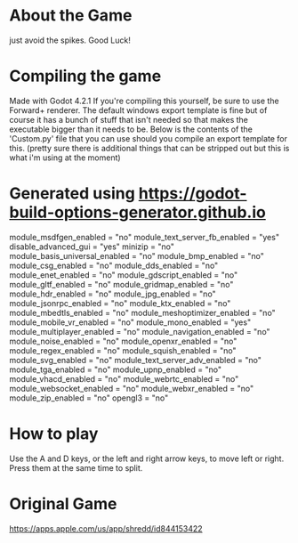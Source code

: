 About the Game
==============
just avoid the spikes. Good Luck!

Compiling the game
==================
Made with Godot 4.2.1
If you're compiling this yourself, be sure to use the Forward+ renderer. The default windows export template is fine but of course it has a bunch of stuff that isn't needed so that makes the executable bigger than it needs to be. Below is the contents of the 'Custom.py' file that you can use should you compile an export template for this. (pretty sure there is additional things that can be stripped out but this is what i'm using at the moment)

# Generated using https://godot-build-options-generator.github.io

module_msdfgen_enabled = "no"
module_text_server_fb_enabled = "yes"
disable_advanced_gui = "yes"
minizip = "no"
module_basis_universal_enabled = "no"
module_bmp_enabled = "no"
module_csg_enabled = "no"
module_dds_enabled = "no"
module_enet_enabled = "no"
module_gdscript_enabled = "no"
module_gltf_enabled = "no"
module_gridmap_enabled = "no"
module_hdr_enabled = "no"
module_jpg_enabled = "no"
module_jsonrpc_enabled = "no"
module_ktx_enabled = "no"
module_mbedtls_enabled = "no"
module_meshoptimizer_enabled = "no"
module_mobile_vr_enabled = "no"
module_mono_enabled = "yes"
module_multiplayer_enabled = "no"
module_navigation_enabled = "no"
module_noise_enabled = "no"
module_openxr_enabled = "no"
module_regex_enabled = "no"
module_squish_enabled = "no"
module_svg_enabled = "no"
module_text_server_adv_enabled = "no"
module_tga_enabled = "no"
module_upnp_enabled = "no"
module_vhacd_enabled = "no"
module_webrtc_enabled = "no"
module_websocket_enabled = "no"
module_webxr_enabled = "no"
module_zip_enabled = "no"
opengl3 = "no"

How to play
===========
Use the A and D keys, or the left and right arrow keys, to move left or right. Press them at the same time to split.

Original Game
=============
https://apps.apple.com/us/app/shredd/id844153422